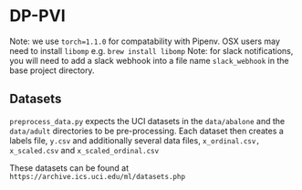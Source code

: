 # DP-PVI

Note: we use `torch=1.1.0` for compatability with Pipenv.
  OSX users may need to install `libomp` e.g. `brew install libomp`
Note: for slack notifications, you will need to add a slack webhook into a file name `slack_webhook` in the base project directory.

## Datasets
`preprocess_data.py` expects the UCI datasets in the `data/abalone` and the `data/adult` directories to be pre-processing. Each dataset then creates a labels file, `y.csv` and additionally several data files, `x_ordinal.csv, x_scaled.csv` and `x_scaled_ordinal.csv`

These datasets can be found at `https://archive.ics.uci.edu/ml/datasets.php`

  